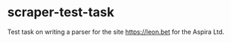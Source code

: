 # scraper-test-task
Test task on writing a parser for the site https://leon.bet for the Aspira Ltd.
